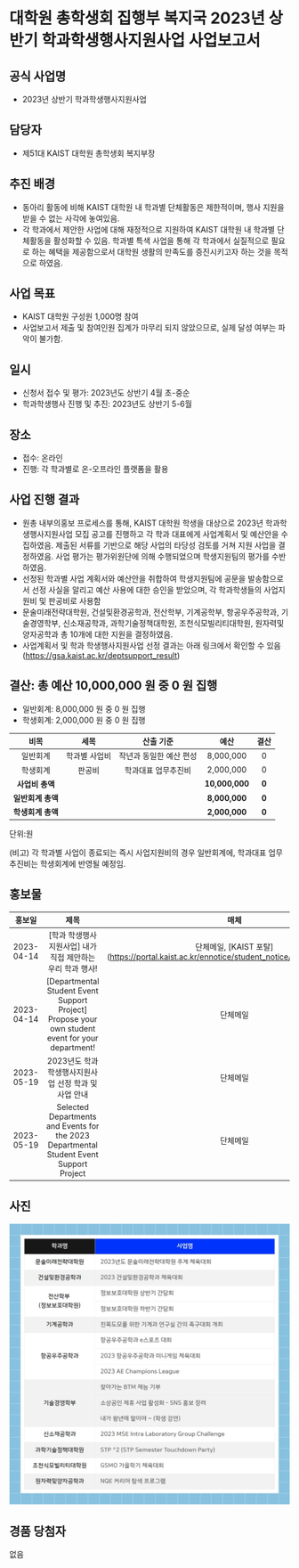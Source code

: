 대학원 총학생회 집행부 복지국 2023년 상반기 학과학생행사지원사업 사업보고서
===

## 공식 사업명
- 2023년 상반기 학과학생행사지원사업

## 담당자
- 제51대 KAIST 대학원 총학생회 복지부장

## 추진 배경
- 동아리 활동에 비해 KAIST 대학원 내 학과별 단체활동은 제한적이며, 행사 지원을 받을 수 없는 사각에 놓여있음. 
- 각 학과에서 제안한 사업에 대해 재정적으로 지원하여 KAIST 대학원 내 학과별 단체활동을 활성화할 수 있음. 학과별 특색 사업을 통해 각 학과에서 실질적으로 필요로 하는 혜택을 제공함으로서 대학원 생활의 만족도를 증진시키고자 하는 것을 목적으로 하였음. 

## 사업 목표
- KAIST 대학원 구성원 1,000명 참여 
- 사업보고서 제출 및 참여인원 집계가 마무리 되지 않았으므로, 실제 달성 여부는 파악이 불가함.

## 일시
- 신청서 접수 및 평가: 2023년도 상반기 4월 초-중순
- 학과학생행사 진행 및 추진: 2023년도 상반기 5-6월

## 장소
- 접수: 온라인
- 진행: 각 학과별로 온-오프라인 플랫폼을 활용

## 사업 진행 결과
- 원총 내부의홍보 프로세스를 통해, KAIST 대학원 학생을 대상으로 2023년 학과학생행사지원사업 모집 공고를 진행하고 각 학과 대표에게 사업계획서 및 예산안을 수집하였음. 제출된 서류를 기반으로 해당 사업의 타당성 검토를 거쳐 지원 사업을 결정하였음. 사업 평가는 평가위원단에 의해 수행되었으며 학생지원팀의 평가를 수반하였음.
- 선정된 학과별 사업 계획서와 예산안을 취합하여 학생지원팀에 공문을 발송함으로서 선정 사실을 알리고 예산 사용에 대한 승인을 받았으며, 각 학과학생들의 사업지원비 및 판공비로 사용함
- 문술미래전략대학원, 건설및환경공학과, 전산학부, 기계공학부, 항공우주공학과, 기술경영학부, 신소재공학과, 과학기술정책대학원, 조천식모빌리티대학원, 원자력및양자공학과 총 10개에 대한 지원을 결정하였음. 
- 사업계획서 및 학과 학생행사지원사업 선정 결과는 아래 링크에서 확인할 수 있음 (https://gsa.kaist.ac.kr/deptsupport_result)


## 결산: 총 예산 10,000,000 원 중 0 원 집행

- 일반회계: 8,000,000 원 중 0 원 집행
- 학생회계: 2,000,000 원 중 0 원 집행

|  **비목** |   **세목**   | **산출 기준** | **예산** | **결산** |
|:----------:|:------------:|:--------:|:--------:|:--------:|
|일반회계| 학과별 사업비 | 작년과 동일한 예산 편성 | 8,000,000 | 0 |
|학생회계| 판공비 | 학과대표 업무추진비 | 2,000,000 | 0 | 
|   **사업비 총액**  |        |        | **10,000,000** | **0** |
|   **일반회계 총액**  |        |        | **8,000,000** | **0** |
|   **학생회계 총액**  |         |       |**2,000,000** | **0** |

단위:원 

(비고) 각 학과별 사업이 종료되는 즉시 사업지원비의 경우 일반회계에, 학과대표 업무추진비는 학생회계에 반영될 예정임.

## 홍보물

|  **홍보일** |   **제목**   | **매체** |
|:----------:|:------------:|:--------:|
|2023-04-14|[학과 학생행사지원사업] 내가 직접 제안하는 우리 학과 행사!|단체메일, [KAIST 포탈](https://portal.kaist.ac.kr/ennotice/student_notice/11681479196842|
|2023-04-14|[Departmental Student Event Support Project] Propose your own student event for your department!|단체메일|
|2023-05-19|2023년도 학과 학생행사지원사업 선정 학과 및 사업 안내|단체메일|
|2023-05-19|Selected Departments and Events for the 2023 Departmental Student Event Support Project|단체메일|

## 사진

<img src="2023-1H-2nd-CMC/resource/학학행지-1.jpg" width="600px" title="2023년도 학과학생행사지원사업 선정 공고"/>

## 경품 당첨자
없음
